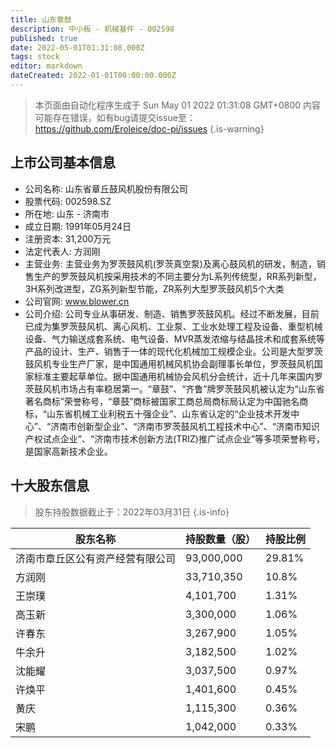 ```yaml
---
title: 山东章鼓
description: 中小板 - 机械基件 - 002598
published: true
date: 2022-05-01T01:31:08.000Z
tags: stock
editor: markdown
dateCreated: 2022-01-01T00:00:00.000Z
---
```


> 本页面由自动化程序生成于 Sun May 01 2022 01:31:08 GMT+0800
> 内容可能存在错误，如有bug请提交issue至：https://github.com/Eroleice/doc-pi/issues
{.is-warning}

## 上市公司基本信息
- 公司名称: 山东省章丘鼓风机股份有限公司
- 股票代码: 002598.SZ
- 所在地: 山东 - 济南市
- 成立日期: 1991年05月24日
- 注册资本: 31,200万元
- 法定代表人: 方润刚
- 主营业务: 主营业务为罗茨鼓风机(罗茨真空泵)及离心鼓风机的研发，制造，销售生产的罗茨鼓风机按采用技术的不同主要分为L系列传统型，RR系列新型，3H系列改进型，ZG系列新型节能，ZR系列大型罗茨鼓风机5个大类
- 公司官网: www.blower.cn
- 公司介绍: 公司专业从事研发、制造、销售罗茨鼓风机。经过不断发展，目前已成为集罗茨鼓风机、离心风机、工业泵、工业水处理工程及设备、重型机械设备、气力输送成套系统、电气设备、MVR蒸发浓缩与结晶技术和成套系统等产品的设计、生产、销售于一体的现代化机械加工规模企业。公司是大型罗茨鼓风机专业生产厂家，是中国通用机械风机协会副理事长单位，罗茨鼓风机国家标准主要起草单位。据中国通用机械协会风机分会统计，近十几年来国内罗茨鼓风机市场占有率稳居第一。“章鼓”、“齐鲁”牌罗茨鼓风机被认定为“山东省著名商标”荣誉称号，“章鼓”商标被国家工商总局商标局认定为中国驰名商标，“山东省机械工业利税五十强企业”、山东省认定的“企业技术开发中心”、“济南市创新型企业”、“济南市罗茨鼓风机工程技术中心”、“济南市知识产权试点企业”、“济南市技术创新方法(TRIZ)推广试点企业”等多项荣誉称号，是国家高新技术企业。


## 十大股东信息
> 股东持股数据截止于：2022年03月31日
{.is-info}

| 股东名称 | 持股数量（股） | 持股比例 |
| --- | --- | --- |
| 济南市章丘区公有资产经营有限公司 | 93,000,000 | 29.81% |
| 方润刚 | 33,710,350 | 10.8% |
| 王崇璞 | 4,101,700 | 1.31% |
| 高玉新 | 3,300,000 | 1.06% |
| 许春东 | 3,267,900 | 1.05% |
| 牛余升 | 3,182,500 | 1.02% |
| 沈能耀 | 3,037,500 | 0.97% |
| 许焕平 | 1,401,600 | 0.45% |
| 黄庆 | 1,115,300 | 0.36% |
| 宋鹏 | 1,042,000 | 0.33% |




